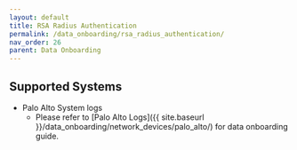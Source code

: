 ```yaml
---
layout: default
title: RSA Radius Authentication
permalink: /data_onboarding/rsa_radius_authentication/
nav_order: 26
parent: Data Onboarding
---
```


## Supported Systems

* Palo Alto System logs
    * Please refer to [Palo Alto Logs]({{ site.baseurl }}/data_onboarding/network_devices/palo_alto/) for data onboarding guide.

